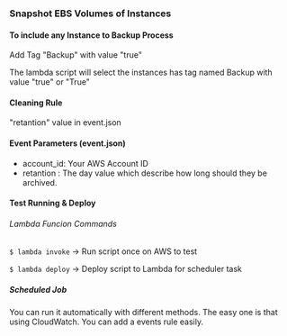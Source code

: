 ### Snapshot EBS Volumes of Instances

#### To include any Instance to Backup Process 

Add Tag "Backup" with value "true" 

The lambda script will select the instances has tag named Backup with value "true" or "True"

#### Cleaning Rule 

"retantion" value in event.json

#### Event Parameters (event.json) 

* account_id: Your AWS Account ID
* retantion : The day value which describe how long should they be archived.

#### Test Running & Deploy

###### Lambda Funcion Commands

`$ lambda invoke`  -> Run script once on AWS to test

`$ lambda deploy`  -> Deploy script to Lambda for scheduler task

##### Scheduled Job

You can run it automatically with different methods. The easy one is that using CloudWatch. 
You can add a events rule easily.